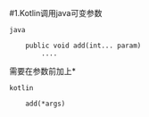 #1.Kotlin调用java可变参数
	
```
java

	public void add(int... param)
		....

```

需要在参数前加上*

```
kotlin

	add(*args)
	
```